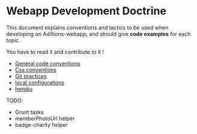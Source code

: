 # Webapp Development Doctrine

This document explains conventions and tactics to be used when developing on Adillions-webapp, and should give **code examples** for each topic.

You have to read it and contribute to it !

- [General code conventions](conventions.md)
- [Css conventions](css.md)
- [Git practices](git.md)
- [local configurations](local.md)
- [heroku](heroku.md)


TODO:

- Grunt tasks
- memberPhotoUrl helper
- badge-charity helper
